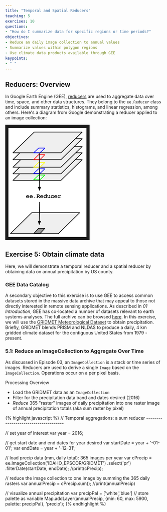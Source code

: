 ```yaml
---
title: "Temporal and Spatial Reducers"
teaching: 5
exercises: 10
questions:
- "How do I summarize data for specific regions or time periods?"
objectives:
- Reduce an daily image collection to annual values
- Summarize values within polygon regions
- Use climate data products available through GEE
keypoints:
- " "
---
```


## Reducers: Overview

In Google Earth Engine (GEE), [reducers](https://developers.google.com/earth-engine/reducers_intro) are used to aggregate data over time, space, and other data structures. They belong to the `ee.Reducer` class and include summary statistics, histograms, and linear regression, among others. Here's a diagram from Google demonstrating a reducer applied to an image collection:

<img src="../fig/GEE_Reduce_ImageCollection.png" border = "10">

## Exercise 5: Obtain climate data
Here, we will demonstrate a temporal reducer and a spatial reducer by obtaining data on annual precipitation by US county. 

### GEE Data Catalog
A secondary objective to this exercise is to use GEE to access common datasets stored in the massive data archive that may appeal to those not directly interested in remote sensing applications. As described in _01 Introduction_, GEE has co-located a number of datasets relevant to earth systems analyses. The full archive can be browsed [here](https://code.earthengine.google.com/datasets/). In this exercise, we will use the [GRIDMET Meteorological Dataset](https://code.earthengine.google.com/dataset/IDAHO_EPSCOR/GRIDMET)  to obtain precipitation. Briefly, GRIDMET blends PRISM and NLDAS to produce a daily, 4 km gridded climate dataset for the contiguous United States from 1979 - present.

### 5.1: Reduce an ImageCollection to Aggregate Over Time
As discussed in Episode 03, an `ImageCollection` is a stack or time series of images. Reducers are used to derive a single `Image` based on the `ImageCollection`. Operations occur on a per pixel basis.

Processing Overview

* Load the GRIDMET data as an `ImageCollection` 
* Filter for the precipitation data band and dates desired (2016)
* _Reduce_ 365 "raster" images of daily precipitation into one raster image of annual precipitation totals (aka sum raster by pixel)

{% highlight javascript %}
// Temporal aggregations: a sum reducer ------------------------------------- 

// set year of interest
var year = 2016;

// get start date and end dates for year desired
var startDate = year + '-01-01';
var endDate = year + '-12-31';
  
// load precip data (mm, daily total): 365 images per year 
var cPrecip = ee.ImageCollection('IDAHO_EPSCOR/GRIDMET')
                    .select('pr')
                    .filterDate(startDate, endDate);
//print(cPrecip);  

// reduce the image collection to one image by summing the 365 daily rasters
var annualPrecip = cPrecip.sum();
//print(annualPrecip)

// visualize annual precipitation 
var precipPal = ['white','blue'] // store palette as variable
Map.addLayer(annualPrecip, {min: 60, max: 5900, palette: precipPal}, 'precip');
{% endhighlight %}
